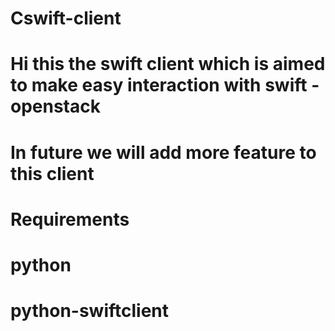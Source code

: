 # Cswift-client


# Hi this the swift client which is aimed to make easy interaction with swift - openstack
# In future we will add more feature to this client


# Requirements

# python
# python-swiftclient





